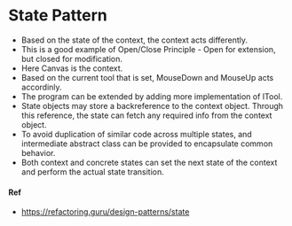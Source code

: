 ﻿# State Pattern
- Based on the state of the context, the context acts differently. 
- This is a good example of Open/Close Principle - Open for extension, but closed for modification.
- Here Canvas is the context.
- Based on the current tool that is set, MouseDown and MouseUp acts accordinly.
- The program can be extended by adding more implementation of ITool.
- State objects may store a backreference to the context object. Through this reference, the state can fetch any 
  required info from the context object.
- To avoid duplication of similar code across multiple states, and intermediate abstract class can be provided to encapsulate common behavior.
- Both context and concrete states can set the next state of the context and perform the actual state transition.
  
#### Ref
- https://refactoring.guru/design-patterns/state